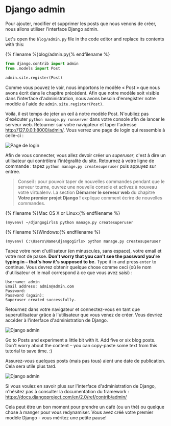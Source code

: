 # Django admin

Pour ajouter, modifier et supprimer les posts que nous venons de créer, nous allons utiliser l'interface Django admin.

Let's open the `blog/admin.py` file in the code editor and replace its contents with this:

{% filename %}blog/admin.py{% endfilename %}

```python
from django.contrib import admin
from .models import Post

admin.site.register(Post)
```

Comme vous pouvez le voir, nous importons le modèle « Post » que nous avons écrit dans le chapitre précédent. Afin que notre modèle soit visible dans l'interface d'administration, nous avons besoin d'enregistrer notre modèle à l'aide de `admin.site.register(Post)`.

Voilà, il est temps de jeter un œil à notre modèle Post. N'oubliez pas d'exécuter `python manage.py runserver` dans votre console afin de lancer le serveur web. Retourner sur votre navigateur et taper l'adresse http://127.0.0.1:8000/admin/. Vous verrez une page de login qui ressemble à celle-ci :

![Page de login](images/login_page2.png)

Afin de vous connecter, vous allez devoir créer un *superuser*, c'est à dire un utilisateur qui contrôlera l'intégralité du site. Retournez à votre ligne de commande : tapez `python manage.py createsuperuser` puis appuyez sur entrée.

> Conseil : pour pouvoir taper de nouvelles commandes pendant que le serveur tourne, ouvrez une nouvelle console et activez à nouveau votre virtualenv. La section **Démarrer le serveur web** du chapitre **Votre premier projet Django !** explique comment écrire de nouvelles commandes.

{% filename %}Mac OS X or Linux:{% endfilename %}

    (myvenv) ~/djangogirls$ python manage.py createsuperuser
    

{% filename %}Windows:{% endfilename %}

    (myvenv) C:\Users\Name\djangogirls> python manage.py createsuperuser
    

Tapez votre nom d'utilisateur (en minuscules, sans espace), votre email et votre mot de passe. **Don't worry that you can't see the password you're typing in – that's how it's supposed to be.** Type it in and press `enter` to continue. Vous devrez obtenir quelque chose comme ceci (où le nom d'utilisateur et le mail correspond à ce que vous avez saisi) :

    Username: admin
    Email address: admin@admin.com
    Password:
    Password (again):
    Superuser created successfully.
    

Retournez dans votre navigateur et connectez-vous en tant que superutilisateur grâce à l'utilisateur que vous venez de créer. Vous devriez accéder à l'interface d'administration de Django.

![Django admin](images/django_admin3.png)

Go to Posts and experiment a little bit with it. Add five or six blog posts. Don't worry about the content – you can copy-paste some text from this tutorial to save time. :)

Assurez-vous quelques posts (mais pas tous) aient une date de publication. Cela sera utile plus tard.

![Django admin](images/edit_post3.png)

Si vous voulez en savoir plus sur l'interface d'administration de Django, n'hésitez pas à consulter la documentation du framework : https://docs.djangoproject.com/en/2.0/ref/contrib/admin/

Cela peut être un bon moment pour prendre un café (ou un thé) ou quelque chose à manger pour vous redynamiser. Vous avez créé votre premier modèle Django - vous méritez une petite pause!